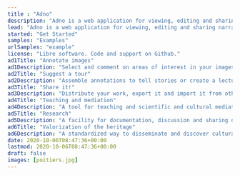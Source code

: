 ```yaml
---
title : "Adno"
description: "Adno is a web application for viewing, editing and sharing narratives and pathways on static images and IIIF images."
lead: "Adno is a web application for viewing, editing and sharing narratives and pathways on static images and IIIF images."
started: "Get Started"
samples: "Examples"
urlSamples: "example"
license: "Libre software. Code and support on Github."
ad1Title: "Annotate images"
ad1Description: "Select and comment on areas of interest in your images and those of others."
ad2Title: "Suggest a tour"
ad2Description: "Assemble annotations to tell stories or create a lecture."
ad3Title: "Share it!"
ad3Description: "Distribute your work, export it and import it from others."
ad4Title: "Teaching and mediation"
ad4Description: "A tool for teaching and scientific and cultural mediation."
ad5Title: "Research"
ad5Description: "A facility for documentation, discussion and sharing of scientific data."
ad6Title: "Valorization of the heritage"
ad6Description: "A standardized way to disseminate and discover cultural and heritage data."
date: 2020-10-06T08:47:36+00:00
lastmod: 2020-10-06T08:47:36+00:00
draft: false
images: [poitiers.jpg]
---
```

